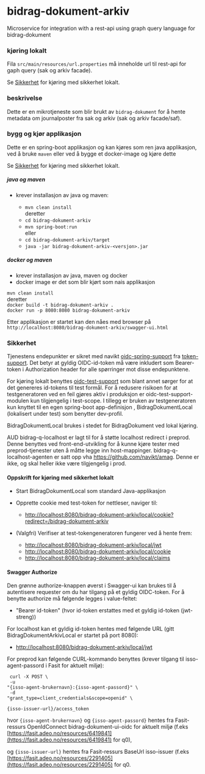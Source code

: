 # bidrag-dokument-arkiv
Microservice for integration with a rest-api using graph query language for bidrag-dokument

### kjøring lokalt
Fila `src/main/resources/url.properties` må inneholde url til rest-api for gaph query (sak og arkiv facade).

Se [Sikkerhet](#Sikkerhet) for kjøring med sikkerhet lokalt.

### beskrivelse

Dette er en mikrotjeneste som blir brukt av `bidrag-dokument` for å hente metadata om
journalposter fra sak og arkiv (sak og arkiv facade/saf).

### bygg og kjør applikasjon

Dette er en spring-boot applikasjon og kan kjøres som ren java applikasjon, ved å
bruke `maven` eller ved å bygge et docker-image og kjøre dette 

Se [Sikkerhet](#Sikkerhet) for kjøring med sikkerhet lokalt.

##### java og maven
* krever installasjon av java og maven:

  * `mvn clean install`<br>
    deretter
  * `cd bidrag-dokument-arkiv`
  * `mvn spring-boot:run`<br>
     eller
  * `cd bidrag-dokument-arkiv/target`<br>
  * `java -jar bidrag-dokument-arkiv-<versjon>.jar`

##### docker og maven
* krever installasjon av java, maven og docker
* docker image er det som blir kjørt som nais applikasjon

`mvn clean install`<br>
deretter<br>
`docker build -t bidrag-dokument-arkiv .`<br>
`docker run -p 8080:8080 bidrag-dokument-arkiv`

Etter applikasjon er startet kan den nåes med browser på
`http://localhost:8080/bidrag-dokument-arkiv/swagger-ui.html`

### Sikkerhet
Tjenestens endepunkter er sikret med navikt [oidc-spring-support](https://github.com/navikt/token-support/tree/master/oidc-spring-support)
fra [token-support](https://github.com/navikt/token-support). Det betyr at gyldig OIDC-id-token må være inkludert som Bearer-token i Authorization 
header for alle spørringer mot disse endepunktene. 

For kjøring lokalt benyttes [oidc-test-support](https://github.com/navikt/token-support/tree/master/oidc-test-support) som blant annet sørger for
at det genereres id-tokens til test formål. For å redusere risikoen for at testgeneratoren ved en feil gjøres aktiv i produksjon er 
oidc-test-support-modulen kun tilgjengelig i test-scope. I tillegg er bruken av testgeneratoren kun knyttet til en egen spring-boot app-definisjon
, BidragDokumentLocal (lokalisert under test) som benytter dev-profil.

BidragDokumentLocal brukes i stedet for BidragDokument ved lokal kjøring.

AUD bidrag-q-localhost er lagt til for å støtte localhost redirect i preprod. Denne benyttes ved front-end-utvikling for å kunne kjøre tester med 
preprod-tjenester uten å måtte legge inn host-mappinger. bidrag-q-localhost-agenten er satt opp vha https://github.com/navikt/amag. Denne er ikke, 
og skal heller ikke være tilgjengelig i prod.

#### Oppskrift for kjøring med sikkerhet lokalt
 - Start BidragDokumentLocal som standard Java-applikasjon
 
 - Opprette cookie med test-token for nettleser, naviger til:<br> 
 	 - [http://localhost:8080/bidrag-dokument-arkiv/local/cookie?redirect=/bidrag-dokument-arkiv](http://localhost:8080/bidrag-dokument-arkiv/local/cookie?redirect=/bidrag-dokument)
 	 
 - (Valgfri) Verifiser at test-tokengeneratoren fungerer ved å hente frem:<br>
 	 - [http://localhost:8080/bidrag-dokument-arkiv/local/jwt](http://localhost:8080/bidrag-dokument-arkiv/local/jwt)<br> 	  	
 	 - [http://localhost:8080/bidrag-dokument-arkiv/local/cookie](http://localhost:8080/bidrag-dokument-arkiv/local/cookie)<br> 	  	 
  	 - [http://localhost:8080/bidrag-dokument-arkiv/local/claims](http://localhost:8080/bidrag-dokument-arkiv/local/claims)<br>
  
#### Swagger Authorize 
Den grønne authorize-knappen øverst i Swagger-ui kan brukes til å autentisere requester om du har tilgang på et gyldig OIDC-token. For å benytte authorize må følgende legges i value-feltet:
   - "Bearer id-token" (hvor id-token erstattes med et gyldig id-token (jwt-streng))
 
For localhost kan et gyldig id-token hentes med følgende URL (gitt BidragDokumentArkivLocal er startet på port 8080):
   - [http://localhost:8080/bidrag-dokument-arkiv/local/jwt](http://localhost:8080/bidrag-dokument-arkiv/local/jwt)<br>
   
For preprod kan følgende CURL-kommando benyttes (krever tilgang til isso-agent-passord i Fasit for aktuelt miljø): 
 
 <code> curl -X POST \ </code><br>
	  <code> -u "{isso-agent-brukernavn}:{isso-agent-passord}" \ </code> <br>
	  <code> -d "grant_type=client_credentials&scope=openid" \ </code> <br>
	  <code> {isso-issuer-url}/access_token </code> <br>
 
  
hvor <code>{isso-agent-brukernavn}</code> og <code>{isso-agent-passord}</code> hentes fra Fasit-ressurs OpenIdConnect bidrag-dokument-ui-oidc for aktuelt miljø (f.eks [https://fasit.adeo.no/resources/6419841](https://fasit.adeo.no/resources/6419841) for q0),

og <code>{isso-issuer-url}</code> hentes fra Fasit-ressurs BaseUrl isso-issuer (f.eks [https://fasit.adeo.no/resources/2291405](https://fasit.adeo.no/resources/2291405) for q0.

